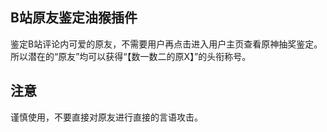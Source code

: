 ## B站原友鉴定油猴插件
鉴定B站评论内可爱的原友，不需要用户再点击进入用户主页查看原神抽奖鉴定。
所以潜在的“原友”均可以获得“【数一数二的原X】”的头衔称号。

## 注意
谨慎使用，不要直接对原友进行直接的言语攻击。